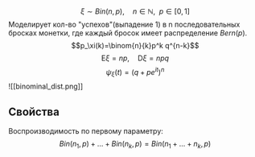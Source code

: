 $$\xi\sim Bin(n, p),\quad n\in\mathbb{N},\enspace p\in[0, 1]$$
Моделирует кол-во "успехов"(выпадение 1) в n последовательных бросках 
монетки, где каждый бросок имеет распределение $Bern(p)$.
$$p_\xi(k)=\binom{n}{k}p^k q^{n-k}$$
$$\mathrm{E}\xi=np,\quad \mathrm{D}\xi=npq$$
$$\psi_\xi(t)=(q+pe^{it})^n$$
![[binominal_dist.png]]
## Свойства
Воспроизводимость по первому параметру:
$$
Bin(n_1, p) + \ldots + Bin(n_k, p) = Bin(n_1+\ldots +n_k, p)
$$